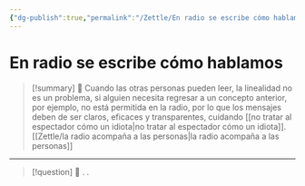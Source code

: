 ```yaml
---
{"dg-publish":true,"permalink":"/Zettle/En radio se escribe cómo hablamos/","title":"En radio se escribe cómo hablamos","tags":["ZeType/Idea"],"created":"2023-10-02T14:33:13.872-05:00","updated":"2023-10-02T14:34:42.935-05:00"}
---
```



#  En radio se escribe cómo hablamos

> [!summary] 🧠
> Cuando las otras personas pueden leer, la linealidad no es un problema, si alguien necesita regresar a un concepto anterior, por ejemplo, no está permitida en la radio, por lo que los mensajes deben de ser claros, eficaces y transparentes, cuidando [[no tratar al espectador cómo un idiota\|no tratar al espectador cómo un idiota]]. [[Zettle/la radio acompaña a las personas\|la radio acompaña a las personas]]

- - - 
> [!question] 🔗
> .
> .


